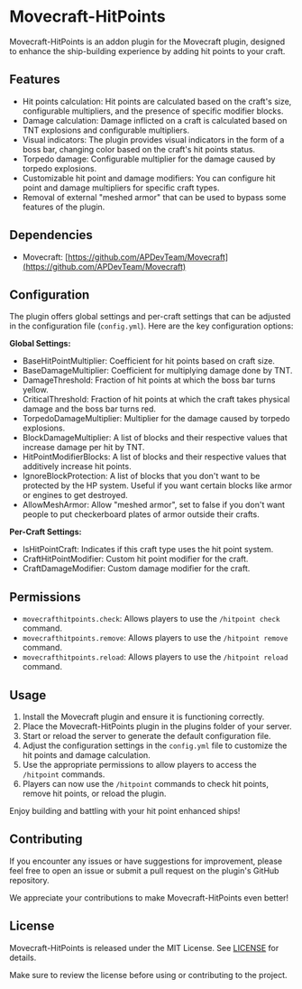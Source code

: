 # Movecraft-HitPoints

Movecraft-HitPoints is an addon plugin for the Movecraft plugin, designed to enhance the ship-building experience by adding hit points to your craft.

## Features

- Hit points calculation: Hit points are calculated based on the craft's size, configurable multipliers, and the presence of specific modifier blocks.
- Damage calculation: Damage inflicted on a craft is calculated based on TNT explosions and configurable multipliers.
- Visual indicators: The plugin provides visual indicators in the form of a boss bar, changing color based on the craft's hit points status.
- Torpedo damage: Configurable multiplier for the damage caused by torpedo explosions.
- Customizable hit point and damage modifiers: You can configure hit point and damage multipliers for specific craft types.
- Removal of external "meshed armor" that can be used to bypass some features of the plugin.

## Dependencies

- Movecraft: [https://github.com/APDevTeam/Movecraft](https://github.com/APDevTeam/Movecraft)

## Configuration

The plugin offers global settings and per-craft settings that can be adjusted in the configuration file (`config.yml`). Here are the key configuration options:

**Global Settings:**

- BaseHitPointMultiplier: Coefficient for hit points based on craft size.
- BaseDamageMultiplier: Coefficient for multiplying damage done by TNT.
- DamageThreshold: Fraction of hit points at which the boss bar turns yellow.
- CriticalThreshold: Fraction of hit points at which the craft takes physical damage and the boss bar turns red.
- TorpedoDamageMultiplier: Multiplier for the damage caused by torpedo explosions.
- BlockDamageMultiplier: A list of blocks and their respective values that increase damage per hit by TNT.
- HitPointModifierBlocks: A list of blocks and their respective values that additively increase hit points.
- IgnoreBlockProtection: A list of blocks that you don't want to be protected by the HP system. Useful if you want certain blocks like armor or engines to get destroyed.
- AllowMeshArmor: Allow "meshed armor", set to false if you don't want people to put checkerboard plates of armor outside their crafts.

**Per-Craft Settings:**

- IsHitPointCraft: Indicates if this craft type uses the hit point system.
- CraftHitPointModifier: Custom hit point modifier for the craft.
- CraftDamageModifier: Custom damage modifier for the craft.

## Permissions

- `movecrafthitpoints.check`: Allows players to use the `/hitpoint check` command.
- `movecrafthitpoints.remove`: Allows players to use the `/hitpoint remove` command.
- `movecrafthitpoints.reload`: Allows players to use the `/hitpoint reload` command.

## Usage

1. Install the Movecraft plugin and ensure it is functioning correctly.
2. Place the Movecraft-HitPoints plugin in the plugins folder of your server.
3. Start or reload the server to generate the default configuration file.
4. Adjust the configuration settings in the `config.yml` file to customize the hit points and damage calculation.
5. Use the appropriate permissions to allow players to access the `/hitpoint` commands.
6. Players can now use the `/hitpoint` commands to check hit points, remove hit points, or reload the plugin.

Enjoy building and battling with your hit point enhanced ships!

## Contributing

If you encounter any issues or have suggestions for improvement, please feel free to open an issue or submit a pull request on the plugin's GitHub repository.

We appreciate your contributions to make Movecraft-HitPoints even better!

## License

Movecraft-HitPoints is released under the MIT License. See [LICENSE](LICENSE) for details.

Make sure to review the license before using or contributing to the project.
